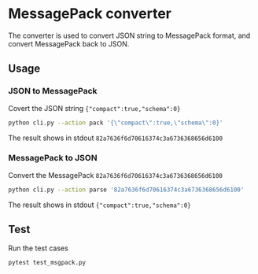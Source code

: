 # MessagePack converter
The converter is used to convert JSON string to MessagePack format, and convert MessagePack back to JSON.

## Usage

### JSON to MessagePack
Covert the JSON string `{"compact":true,"schema":0}`
```sh
python cli.py --action pack '{\"compact\":true,\"schema\":0}'
```
The result shows in stdout `82a7636f6d70616374c3a6736368656d6100`

### MessagePack to JSON
Convert the MessagePack `82a7636f6d70616374c3a6736368656d6100`
```sh
python cli.py --action parse '82a7636f6d70616374c3a6736368656d6100'
```
The result shows in stdout `{"compact":true,"schema":0}`

## Test
Run the test cases
```sh
pytest test_msgpack.py
```